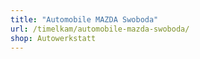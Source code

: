 ```yaml
---
title: "Automobile MAZDA Swoboda"
url: /timelkam/automobile-mazda-swoboda/
shop: Autowerkstatt
---
```

